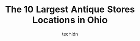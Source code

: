 ---
layout: ampstory
image: https://i0.wp.com/paketmu.com/wp-content/uploads/2023/06/heritage-square-antique-mall-0-in-ohio-1686365732.jpeg?resize=640,853
author: techidn
featured: false
description: Explore the diverse Antique Store scene in Ohio, home to an incredible selection of 10 establishments catering to every taste. Whether youre in search of iconic favorites or undiscovered tr
title: The 10 Largest Antique Stores Locations in Ohio
cover:
   title: The 10 Largest Antique Stores Locations in Ohio
   subtitle: RICKPATE
   background: https://paketmu.com/wp-content/uploads/2023/06/heritage-square-antique-mall-0-in-ohio-1686365732.jpeg

pages: 
 - layout: thirds
   top: <h1>#1 Ohio Valley Antique Mall</h1>
   bottom: "<p>This is one of the best antique malls I have been to. For one, its huge. Also - staff are kind and helpful. And - selection is great. Prices are a mix - but there are of</p>"
   background: https://paketmu.com/wp-content/uploads/2023/06/heritage-square-antique-mall-1-in-ohio-1686365733.jpeg
   backgroundblur: true
 - layout: thirds
   top: <h1>#2 Maumee Antique Mall</h1>
   bottom: "<p>1552 S Reynolds Rd, Maumee, OH 43537, United States</p>"
   background: https://paketmu.com/wp-content/uploads/2023/06/heritage-square-antique-mall-2-in-ohio-1686365734.jpeg
   cta:
      link: https://paketmu.com/the-10-largest-antique-stores-locations-in-ohio/
      text: The 10 Largest Antique Stores Locations in Ohio
 - layout: thirds
   top: <h1>#3 Heart of Ohio Antique Center</h1>
   bottom: "<p>Wow, wow, wow!! I could rave and rave about this place. Didnt even know it was here or anything about it until I picked up a Springfield travel book at a Ohio rest area.</p>"
   background: https://paketmu.com/wp-content/uploads/2023/06/heritage-square-antique-mall-3-in-ohio-1686365735.jpeg
   cta:
      link: https://paketmu.com/the-10-largest-antique-stores-locations-in-ohio/
      text: The 10 Largest Antique Stores Locations in Ohio
 - layout: thirds
   top: <h1>#4 I-76 Antique Mall</h1>
   bottom: "<p>4284 Lynn Rd, Ravenna, OH 44266, United States</p>"
   background: https://images.unsplash.com/photo-1574169208507-84376144848b?ixlib=rb-4.0.3&ixid=MnwxMjA3fDB8MHxwaG90by1wYWdlfHx8fGVufDB8fHx8&auto=format&fit=crop&w=640&h=853&q=80
   cta:
      link: https://paketmu.com/the-10-largest-antique-stores-locations-in-ohio/
      text: The 10 Largest Antique Stores Locations in Ohio
 - layout: thirds
   top: <h1>#5 Medina Antique Mall</h1>
   bottom: "<p>2797 Medina Rd, Medina, OH 44256, United States</p>"
   background: https://images.unsplash.com/photo-1540457036297-448b6b99e91c?ixlib=rb-4.0.3&ixid=MnwxMjA3fDB8MHxwaG90by1wYWdlfHx8fGVufDB8fHx8&auto=format&fit=crop&w=640&h=853&q=80
   cta:
      link: https://paketmu.com/the-10-largest-antique-stores-locations-in-ohio/
      text: The 10 Largest Antique Stores Locations in Ohio
 - layout: thirds
   top: <h1>#6 Heritage Square Antique Mall</h1>
   bottom: "<p>1865 Channingway Center Dr, Columbus, OH 43232, United States</p>"
   background: https://images.unsplash.com/photo-1510906594845-bc082582c8cc?ixlib=rb-4.0.3&ixid=MnwxMjA3fDB8MHxwaG90by1wYWdlfHx8fGVufDB8fHx8&auto=format&fit=crop&w=640&h=853&q=80
   cta:
      link: https://paketmu.com/the-10-largest-antique-stores-locations-in-ohio/
      text: The 10 Largest Antique Stores Locations in Ohio
 - layout: thirds
   top: <h1>#7 Antiques Village</h1>
   bottom: "<p>651 Lyons Rd, Dayton, OH 45459, United States</p>"
   background: https://images.unsplash.com/photo-1496096265110-f83ad7f96608?ixlib=rb-4.0.3&ixid=MnwxMjA3fDB8MHxwaG90by1wYWdlfHx8fGVufDB8fHx8&auto=format&fit=crop&w=640&h=853&q=80
   cta:
      link: https://paketmu.com/the-10-largest-antique-stores-locations-in-ohio/
      text: The 10 Largest Antique Stores Locations in Ohio
 - layout: thirds
   middle: Continue reading...
   background: https://images.unsplash.com/photo-1541356665065-22676f35dd40?ixlib=rb-4.0.3&ixid=MnwxMjA3fDB8MHxwaG90by1wYWdlfHx8fGVufDB8fHx8&auto=format&fit=crop&w=640&h=853&q=80
   cta:
      link: https://paketmu.com/the-10-largest-antique-stores-locations-in-ohio/
      text: The 10 Largest Antique Stores Locations in Ohio
      
---